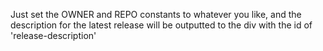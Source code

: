 Just set the OWNER and REPO constants to whatever you like, and the description for the latest release will be outputted to the div with the id of 'release-description'

